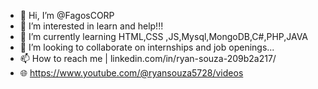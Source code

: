 - 👋 Hi, I’m @FagosCORP
- 👀 I’m interested in learn and help!!!
- 🌱 I’m currently learning HTML,CSS ,JS,Mysql,MongoDB,C#,PHP,JAVA
- 💞️ I’m looking to collaborate on internships and job openings...
- 📫 How to reach me | linkedin.com/in/ryan-souza-209b2a217/
- 🌐 https://www.youtube.com/@ryansouza5728/videos

<!---
FagosCORP/FagosCORP is a ✨ special ✨ repository because its `README.md` (this file) appears on your GitHub profile.
You can click the Preview link to take a look at your changes.
--->
